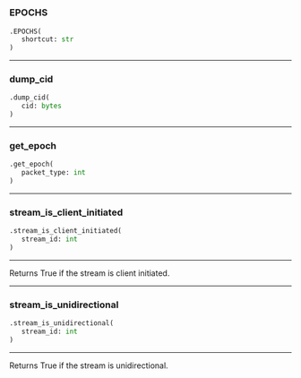 #


### EPOCHS
```python
.EPOCHS(
   shortcut: str
)
```


----


### dump_cid
```python
.dump_cid(
   cid: bytes
)
```


----


### get_epoch
```python
.get_epoch(
   packet_type: int
)
```


----


### stream_is_client_initiated
```python
.stream_is_client_initiated(
   stream_id: int
)
```

---
Returns True if the stream is client initiated.

----


### stream_is_unidirectional
```python
.stream_is_unidirectional(
   stream_id: int
)
```

---
Returns True if the stream is unidirectional.
